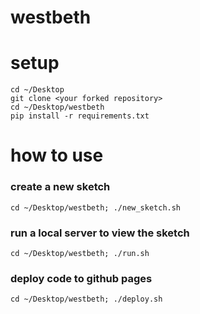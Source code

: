 # westbeth

# setup

```
cd ~/Desktop
git clone <your forked repository> 
cd ~/Desktop/westbeth
pip install -r requirements.txt
```

# how to use

### create a new sketch
```cd ~/Desktop/westbeth; ./new_sketch.sh```

### run a local server to view the sketch 
```cd ~/Desktop/westbeth; ./run.sh```

### deploy code to github pages
```cd ~/Desktop/westbeth; ./deploy.sh```
